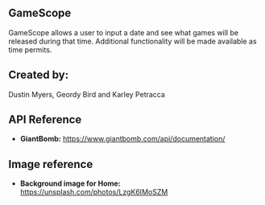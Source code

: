 ## GameScope
GameScope allows a user to input a date and see what games will be released during
that time.  Additional functionality will be made available as time permits.


## Created by:
Dustin Myers, Geordy Bird and Karley Petracca


## API Reference
* **GiantBomb:** https://www.giantbomb.com/api/documentation/


## Image reference
* **Background image for Home:** https://unsplash.com/photos/LzgK6IMoSZM